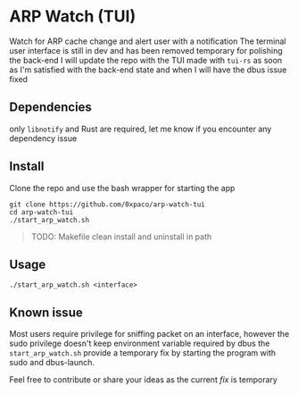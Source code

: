 # ARP Watch (TUI)

Watch for ARP cache change and alert user with a notification
The terminal user interface is still in dev and has been removed temporary  for polishing the back-end
I will update the repo with the TUI made with `tui-rs` as soon as I'm satisfied with the back-end state
and when I will have the dbus issue fixed

## Dependencies
only `libnotify` and Rust are required, let me know if you encounter any dependency issue

## Install
Clone the repo and use the bash wrapper for starting the app
```
git clone https://github.com/0xpaco/arp-watch-tui
cd arp-watch-tui
./start_arp_watch.sh
```
> TODO: Makefile clean install and uninstall in path

## Usage

`./start_arp_watch.sh <interface>`

## Known issue
Most users require privilege for sniffing packet on an interface, 
however the sudo privilege doesn't keep environment variable required by dbus
the `start_arp_watch.sh` provide a temporary fix by starting the program with sudo and dbus-launch.

Feel free to contribute or share your ideas as the current *fix* is temporary

